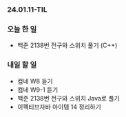 ### 24.01.11-TIL
### 오늘 한 일
- 백준 2138번 전구와 스위치 풀기 (C++)

### 내일 할 일
- 컴네 W8 듣기
- 컴네 W9-1 듣기
- 백준 2138번 전구와 스위치 Java로 풀기
- 이펙티브자바 아이템 14 정리하기

